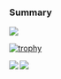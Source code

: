### Summary

<!-- 
[![My Qiita posts](https://qiita-badge.apiapi.app/s/itoa06/posts.svg)](http://qiita.com/itoa06)
[![My Qiita contributions](https://qiita-badge.apiapi.app/s/itoa06/contributions.svg)](http://qiita.com/itoa06)
[![My Qiita followers](https://qiita-badge.apiapi.app/s/itoa06/followers.svg)](http://qiita.com/itoa06)
-->

<!-- https://github.com/vn7n24fzkq/github-profile-summary-cards -->
![](https://github-profile-summary-cards.vercel.app/api/cards/profile-details?username=atsushi-ito-110&theme=vue)

[![trophy](https://github-profile-trophy.vercel.app/?username=atsushi-ito-110)](https://github.com/ryo-ma/github-profile-trophy)

<a href="https://github.com/anuraghazra/github-readme-stats">
  <img align="left" src="https://github-readme-stats.vercel.app/api?username=atsushi-ito-110&count_private=true&show_icons=true" />
</a>
<a href="https://github.com/anuraghazra/github-readme-stats">
  <img align="left" src="https://github-readme-stats.vercel.app/api/top-langs/?username=atsushi-ito-110" />
</a>
